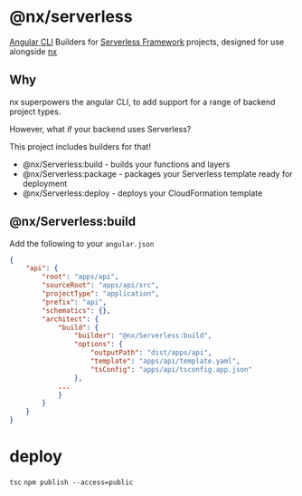 # @nx/serverless

[Angular CLI](https://cli.angular.io) Builders for [Serverless Framework](https://serverless.com/cli/) projects,
designed for use alongside [nx](https://nx.dev)

## Why

nx superpowers the angular CLI, to add support for a range of backend project types.

However, what if your backend uses Serverless?

This project includes builders for that!

-   @nx/Serverless:build - builds your functions and layers
-   @nx/Serverless:package - packages your Serverless template ready for deployment
-   @nx/Serverless:deploy - deploys your CloudFormation template

## @nx/Serverless:build

Add the following to your `angular.json`

```json
{
    "api": {
        "root": "apps/api",
        "sourceRoot": "apps/api/src",
        "projectType": "application",
        "prefix": "api",
        "schematics": {},
        "architect": {
            "build": {
                "builder": "@nx/Serverless:build",
                "options": {
                    "outputPath": "dist/apps/api",
                    "template": "apps/api/template.yaml",
                    "tsConfig": "apps/api/tsconfig.app.json"
                },
            ...
            }
        }
    }
}
```

# deploy
`tsc`
`npm publish --access=public`
